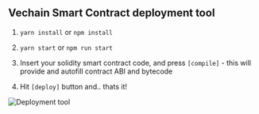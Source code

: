 ## Vechain Smart Contract deployment tool ##

1) `yarn install` or `npm install`

2) `yarn start` or `npm run start`

3) Insert your solidity smart contract code, and press `[compile]` - this will provide and autofill contract ABI and bytecode

4) Hit `[deploy]` button and.. thats it!

![Deployment tool](https://i.postimg.cc/rFTqTcwR/deploy-tool.png)
